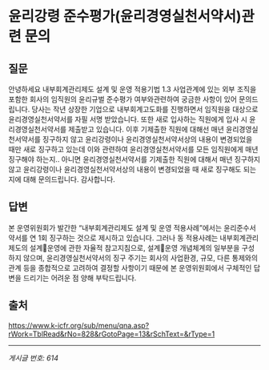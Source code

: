 # 윤리강령 준수평가(윤리경영실천서약서)관련 문의

## 질문
안녕하세요
내부회계관리제도 설계 및 운영 적용기법 1.3 사업관계에 있는 외부 조직을 포함한 회사의 임직원의 윤리규벌 준수평가 여부와관련하여
궁금한 사항이 있어 문의드립니다.
당사는 작년 상장한 기업으로 내부회계고도화를 진행하면서 임직원을 대상으로 윤리경영실천서약서를 자필 서명 받았습니다.
또한 새로 입사하는 직원에게 입사 시 윤리경영실천서약서를 제출받고 있습니다.
이후 기제출한 직원에 대해선 매년 윤리경영실천서약서를 징구하지 않고 윤리강령이나 윤리경영실천서약서상의 내용이 변경되었을 때만 새로 징구하고 있는데
이와 관련하여 윤리경영실천서약서를 모든 임직원에게 매년 징구해야 하는지..
아니면 윤리경영실천서약서를 기제출한 직원에 대해서 매년 징구하지 않고
윤리강령이나 윤리경영실천서약서상의 내용이 변경되었을 때 새로 징구해도 되는지에 대해 문의드립니다.
감사합니다.

## 답변
본 운영위원회가 발간한 “내부회계관리제도 설계 및 운영 적용사례”에서는 윤리준수서약서를 연 1회 징구하는 것으로 제시하고 있습니다. 그러나 동 적용사례는 내부회계관리제도의 설계운영에 관한 자율적 참고지침으로, 설계운영 개념체계의 일부분을 구성하지 않으며, 윤리경영실천서약서의 징구 주기는 회사의 사업환경, 규모, 다른 통제와의 관계 등을 종합적으로 고려하여 결정할 사항이기 때문에 본 운영위원회에서 구체적인 답변을 드리기는 어려운 점 양해 부탁드립니다.

## 출처
https://www.k-icfr.org/sub/menu/qna.asp?rWork=TblRead&rNo=828&rGotoPage=13&rSchText=&rType=1

---
*게시글 번호: 614*
